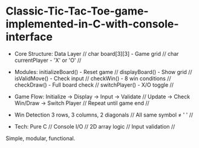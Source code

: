 # Classic-Tic-Tac-Toe-game-implemented-in-C-with-console-interface

- Core Structure:
Data Layer //
char board[3][3] - Game grid //
char currentPlayer - 'X' or 'O' //

- Modules:
initializeBoard() - Reset game //
displayBoard() - Show grid //
isValidMove() - Check input //
checkWin() - 8 win conditions //
checkDraw() - Full board check //
switchPlayer() - X/O toggle //

- Game Flow:
Initialize → Display → Input → Validate //
Update → Check Win/Draw → Switch Player //
Repeat until game end //

- Win Detection
3 rows, 3 columns, 2 diagonals //
All same symbol ≠ ' ' //

- Tech:
Pure C //
Console I/O //
2D array logic //
Input validation //

Simple, modular, functional.

